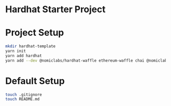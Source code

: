 # Hardhat Starter Project


# Project Setup
```bash
mkdir hardhat-template
yarn init
yarn add hardhat
yarn add --dev @nomiclabs/hardhat-waffle ethereum-waffle chai @nomiclabs/hardhat-ethers ethers
```

# Default Setup
```bash
touch .gitignore
touch README.md
```